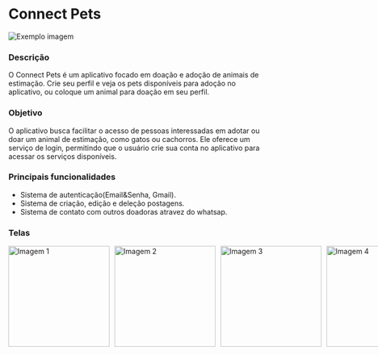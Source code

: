 # Connect Pets

<img src="https://firebasestorage.googleapis.com/v0/b/images-9ea60.appspot.com/o/baner.png?alt=media&token=3a66f18c-c64f-4c3b-8c79-6458613fa679" alt="Exemplo imagem">

### Descrição

O Connect Pets é um aplicativo focado em doação e adoção de animais de estimação. Crie seu perfil e veja os pets disponíveis para adoção no aplicativo, ou coloque um animal para doação em seu perfil.

### Objetivo

O aplicativo busca facilitar o acesso de pessoas interessadas em adotar ou doar um animal de estimação, como gatos ou cachorros. Ele oferece um serviço de login, permitindo que o usuário crie sua conta no aplicativo para acessar os serviços disponíveis.

### Principais funcionalidades

- Sistema de autenticação(Email&Senha, Gmail).
- Sistema de criação, edição e deleção postagens.
- Sistema de contato com outros doadoras atravez do whatsap.

### Telas

<div class="imagem-container" style="display: flex;">
    <img src="https://firebasestorage.googleapis.com/v0/b/images-9ea60.appspot.com/o/splash.png?alt=media&token=16dc5157-aa8f-47e8-a3dc-f7cad770cf1f" alt="Imagem 1" style="width: 200px; height: auto; margin-right: 10px;">
    <img src="https://firebasestorage.googleapis.com/v0/b/images-9ea60.appspot.com/o/feed.png?alt=media&token=05fe6416-69b9-4079-863d-2d2691f2f5ba" alt="Imagem 2" style="width: 200px; height: auto; margin-right: 10px;">
    <img src="https://firebasestorage.googleapis.com/v0/b/images-9ea60.appspot.com/o/donate-1.png?alt=media&token=10e74934-709c-41a6-991c-33f90866027f" alt="Imagem 3" style="width: 200px; height: auto; margin-right: 10px;">
    <img src="https://firebasestorage.googleapis.com/v0/b/images-9ea60.appspot.com/o/profile%201.png?alt=media&token=41f09280-c168-4b03-9514-8e65e7f6f721" alt="Imagem 4" style="width: 200px; height: auto; margin-right: 10px;">
    <img src="https://firebasestorage.googleapis.com/v0/b/images-9ea60.appspot.com/o/post%201.png?alt=media&token=c0976d02-d2da-4b81-a524-d1e7c633a5e6" alt="Imagem 4" style="width: 200px; height: auto; margin-right: 10px;">
</div>
